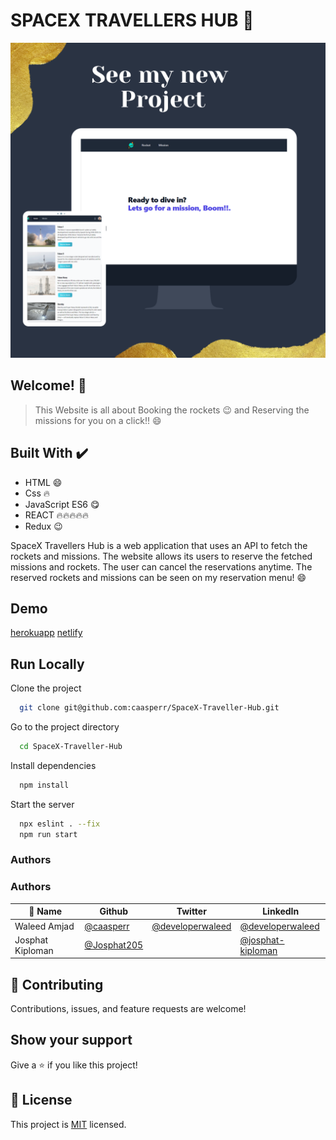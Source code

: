 # SPACEX TRAVELLERS HUB 👋

![App Screenshot](Mockup.png)

## Welcome! 👋

> This Website is all about Booking the rockets 😉 and Reserving the missions for you on a click!!  😄

## Built With ✔️

- HTML 😄
- Css 🔥
- JavaScript ES6 😋
- REACT 🔥🔥🔥🔥🔥
- Redux 😉

SpaceX Travellers Hub is a web application that uses an API to fetch the rockets and missions. The website allows its users to reserve the fetched missions and rockets. The user can cancel the reservations anytime. The reserved rockets and missions can be seen on my reservation menu! 😄



## Demo

[herokuapp](https://spacex-travellers-hub.herokuapp.com/)
[netlify](https://62dbece53e0238133d94702a--celadon-lamington-818c62.netlify.app/)


## Run Locally

Clone the project

```bash
  git clone git@github.com:caasperr/SpaceX-Traveller-Hub.git
```

Go to the project directory

```bash
  cd SpaceX-Traveller-Hub
```

Install dependencies

```bash
  npm install
```

Start the server

```bash
  npx eslint . --fix
  npm run start
```

### Authors

### Authors

| 👤 Name | Github | Twitter | LinkedIn |
|------|--------|---------|----------|
|Waleed Amjad|[@caasperr](https://github.com/developerwaleed)|[@developerwaleed](https://twitter.com/developerwaleed)|[@developerwaleed](https://www.linkedin.com/in/developerwaleed/)|
|Josphat Kiploman|[@Josphat205](https://github.com/Josphat205)||[@josphat-kiploman](https://www.linkedin.com/in/josphat-kiploman-797430236/)|


## 🤝 Contributing

Contributions, issues, and feature requests are welcome!

## Show your support

Give a ⭐ if you like this project!

## 📝 License

This project is [MIT](./MIT.md) licensed.




